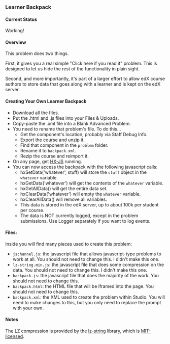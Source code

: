 ### Learner Backpack

#### Current Status

Working!

#### Overview

This problem does two things.

First, it gives you a real simple "Click here if you read it" problem. This is designed to let us hide the rest of the functionality in plain sight.

Second, and more importantly, it's part of a larger effort to allow edX course authors to store data that goes along with a learner and is kept on the edX server.

#### Creating Your Own Learner Backpack

- Download all the files.
- Put the .html and .js files into your Files & Uploads.
- Copy-paste the .xml file into a Blank Advanced Problem.
- You need to rename that problem's file. To do this...
  - Get the component's location, probably via Staff Debug Info.
  - Export the course and unzip it.
  - Find that component in the `problem` folder.
  - Rename it to `backpack.xml`.
  - Rezip the course and reimport it.
- On any page, get [HX-JS](https://github.com/Colin-Fredericks/hx-js) running.
- You can now access the backpack with the following javascript calls:
  - hxSetData('whatever', stuff) will store the `stuff` object in the `whatever` variable.
  - hxGetData('whatever') will get the contents of the `whatever` variable.
  - hxGetAllData() will get the entire data set.
  - hxClearData('whatever') will empty the `whatever` variable.
  - hxClearAllData() will remove all variables.
  - This data is stored in the edX server, up to about 100k per student per course.
  - The data is NOT currently logged, except in the problem submissions. Use Logger separately if you want to log events.

#### Files:

Inside you will find many pieces used to create this problem:

- `jschannel.js`: the javascript file that allows javascript-type problems to work at all. You should not need to change this. I didn't make this one.
- `lz-string.min.js`: the javascript file that does some compression on the data. You should not need to change this. I didn't make this one.
- `backpack.js`: the javascript file that does the majority of the work. You should not need to change this.
- `backpack.html`: the HTML file that will be iframed into the page. You should not need to change this.
- `backpack.xml`: the XML used to create the problem within Studio. You will need to make changes to this, but you only need to replace the prompt with your own.

#### Notes

The LZ compression is provided by the [lz-string](https://github.com/pieroxy/lz-string/) library, which is [MIT-licensed](https://github.com/pieroxy/lz-string/blob/master/LICENSE).
